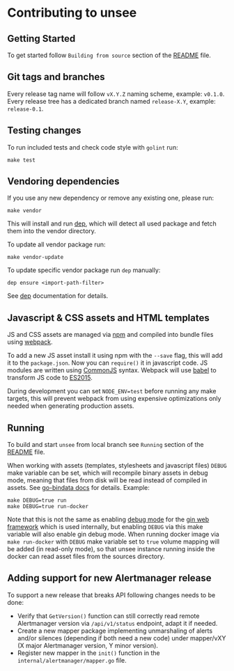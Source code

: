 # Contributing to unsee

## Getting Started

To get started follow `Building from source` section of the [README](README.md)
file.

## Git tags and branches

Every release tag name will follow `vX.Y.Z` naming scheme, example: `v0.1.0`.
Every release tree has a dedicated branch named `release-X.Y`, example:
`release-0.1`.

## Testing changes

To run included tests and check code style with `golint` run:

    make test

## Vendoring dependencies

If you use any new dependency or remove any existing one, please run:

    make vendor

This will install and run [dep](https://github.com/golang/dep), which will
detect all used package and fetch them into the vendor directory.

To update all vendor package run:

    make vendor-update

To update specific vendor package run `dep` manually:

    dep ensure <import-path-filter>

See [dep](https://github.com/golang/dep) documentation for details.

## Javascript & CSS assets and HTML templates

JS and CSS assets are managed via [npm](https://www.npmjs.com/) and compiled
into bundle files using [webpack](https://webpack.js.org/).

To add a new JS asset install it using npm with the `--save` flag, this will
add it to the `package.json`. Now you can `require()` it in javascript code.
JS modules are written using [CommonJS](http://www.commonjs.org/specs/modules/1.0/)
syntax. Webpack will use [babel](https://babeljs.io/) to transform JS code to
[ES2015](https://babeljs.io/docs/plugins/preset-es2015/).

During development you can set `NODE_ENV=test` before running any make targets,
this will prevent webpack from using expensive optimizations only needed when
generating production assets.

## Running

To build and start `unsee` from local branch see `Running` section of the
[README](README.md) file.

When working with assets (templates, stylesheets and javascript files) `DEBUG`
make variable can be set, which will recompile binary assets in debug mode,
meaning that files from disk will be read instead of compiled in assets.
See [go-bindata docs](https://github.com/jteeuwen/go-bindata#debug-vs-release-builds)
for details. Example:

    make DEBUG=true run
    make DEBUG=true run-docker

Note that this is not the same as enabling [debug mode](/README.md#debug) for
the [gin web framework](https://github.com/gin-gonic/gin) which is used
internally, but enabling `DEBUG` via this make variable will also enable gin
debug mode.
When running docker image via `make run-docker` with `DEBUG` make variable set
to `true` volume mapping will be added (in read-only mode), so that unsee
instance running inside the docker can read asset files from the sources
directory.

## Adding support for new Alertmanager release

To support a new release that breaks API following changes needs to be done:

* Verify that `GetVersion()` function can still correctly read remote
  Alertmanager version via `/api/v1/status` endpoint, adapt it if needed.
* Create a new mapper package implementing unmarshaling of alerts and/or
  silences (depending if both need a new code) under mapper/vXY (X major
  Alertmanager version, Y minor version).
* Register new mapper in the `init()` function in the
  `internal/alertmanager/mapper.go` file.

